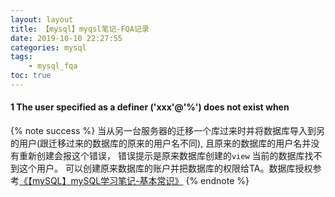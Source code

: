 ```yaml
---
layout: layout
title: 【mysql】myqsl笔记-FQA记录
date: 2019-10-10 22:27:55
categories: mysql
tags: 
    - mysql_fqa
toc: true
---
```


#### 1 The user specified as a definer ('xxx'@'%') does not exist when
{% note success %}
当从另一台服务器的迁移一个库过来时并将数据库导入到另的用户(跟迁移过来的数据库的原来的用户名不同), 且原来的数据库的用户名并没有重新创建会报这个错误， 错误提示是原来数据库创建的`view` 当前的数据库找不到这个用户。 可以创建原来数据库的账户并把数据库的权限给TA。数据库授权参考[《【mySQL】mySQL学习笔记-基本常识》](/2018/06/10/【mySQL】mySQL学习笔记-基本常识/)
{% endnote %}
